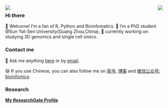 <!--
**dongwei1220/dongwei1220** is a ✨ _special_ ✨ repository because its `README.md` (this file) appears on your GitHub profile.

Here are some ideas to get you started:

- 🔭 I’m currently working on ...
- 🌱 I’m currently learning ...
- 👯 I’m looking to collaborate on ...
- 🤔 I’m looking for help with ...
- 💬 Ask me about ...
- 📫 How to reach me: ...
- 😄 Pronouns: ...
- ⚡ Fun fact: ...
-->

<a href="https://github.com/dongwei1220">
  <img align="left" src="https://github-readme-stats.vercel.app/api?username=dongwei1220&count_private=true&show_icons=true&theme=dark" />
</a>
<a href="https://github.com/dongwei1220">
  <img align="right" src="https://github-readme-stats.vercel.app/api/top-langs/?username=dongwei1220&theme=dark&layout=compact" />
</a>

### Hi there

👋 Welcome\! I’m a fan of R, Python and Bioinfomatics. 
🔭 I’m a PhD student @Sun Yat-Sen University(Guang Zhou,China), 
🌱 currently working on studying 3D genomics and single cell omics.

### Contact me

💬 Ask me anything
[here](https://github.com/dongwei1220/dongwei1220/issues) or by
[email](mailto:dongw26@mail2.sysu.edu.cn).

😄 If you use Chinese, you can also follow me on
[简书](https://www.jianshu.com/u/d27c7f02a323),
[博客](http://bioinfomics.top/) and
[微信公众号: bioinfomics](https://i.loli.net/2020/09/23/Dhr9dZ4lbATW5ox.png).

### Research
[**My ResearchGate Profile**](https://www.researchgate.net/profile/Wei_Dong34)
